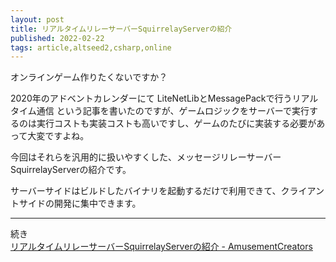 ```yaml
---
layout: post
title: リアルタイムリレーサーバーSquirrelayServerの紹介
published: 2022-02-22
tags: article,altseed2,csharp,online
---
```


オンラインゲーム作りたくないですか？

2020年のアドベントカレンダーにて
LiteNetLibとMessagePackで行うリアルタイム通信
という記事を書いたのですが、ゲームロジックをサーバーで実行するのは実行コストも実装コストも高いですし、ゲームのたびに実装する必要があって大変ですよね。

今回はそれらを汎用的に扱いやすくした、メッセージリレーサーバーSquirrelayServerの紹介です。

サーバーサイドはビルドしたバイナリを起動するだけで利用できて、クライアントサイドの開発に集中できます。

---

続き  
[リアルタイムリレーサーバーSquirrelayServerの紹介 - AmusementCreators](https://www.amusement-creators.info/articles/squirrelayserver/)
